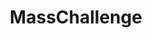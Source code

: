 ---
title: MassChallenge
image: "/assets/img/resources/mass.jpg"
description: Masschalenge is a non for profit accelerator that gives grants to high-impact startups. They currently have an office in Mexico. Grants and cash prices range from 40k to 400k
categories:
  - Accelerator
link: http://masschallenge.org/
---